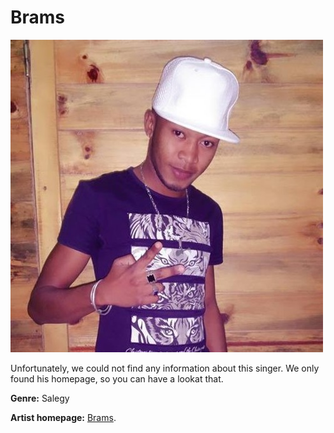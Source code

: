# Brams

![Brams](brams.jpg)

Unfortunately, we could not find any information about this singer. We only found his homepage, so you can have a lookat that.

**Genre:** Salegy

**Artist homepage:** [Brams](https://web.facebook.com/659236074596897/posts/659869247866913/?_rdc=1&_rdr).
